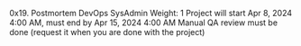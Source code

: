 0x19. Postmortem
DevOps
SysAdmin
 Weight: 1
 Project will start Apr 8, 2024 4:00 AM, must end by Apr 15, 2024 4:00 AM
 Manual QA review must be done (request it when you are done with the project)
